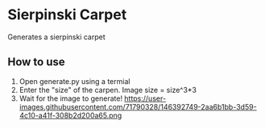 # Sierpinski Carpet
Generates a sierpinski carpet

## How to use
1. Open generate.py using a termial
2. Enter the "size" of the carpen. Image size = size^3*3
3. Wait for the image to generate!
https://user-images.githubusercontent.com/71790328/146392749-2aa6b1bb-3d59-4c10-a41f-308b2d200a65.png
